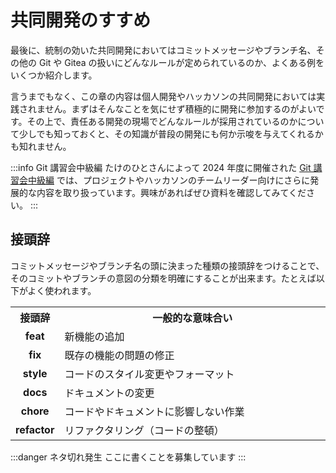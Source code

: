 # 共同開発のすすめ

最後に、統制の効いた共同開発においてはコミットメッセージやブランチ名、その他の Git や Gitea の扱いにどんなルールが定められているのか、よくある例をいくつか紹介します。

言うまでもなく、この章の内容は個人開発やハッカソンの共同開発においては実践されません。まずはそんなことを気にせず積極的に開発に参加するのがよいです。その上で、責任ある開発の現場でどんなルールが採用されているのかについて少しでも知っておくと、その知識が普段の開発にも何か示唆を与えてくれるかも知れません。

:::info Git 講習会中級編
たけのひとさんによって 2024 年度に開催された [Git 講習会中級編](https://q.trap.jp/files/151ef5c6-000e-4477-b767-07cf44fda757) では、プロジェクトやハッカソンのチームリーダー向けにさらに発展的な内容を取り扱っています。興味があればぜひ資料を確認してみてください。
:::

## 接頭辞

コミットメッセージやブランチ名の頭に決まった種類の接頭辞をつけることで、そのコミットやブランチの意図の分類を明確にすることが出来ます。たとえば以下がよく使われます。

<table style="width: 100%; border-collapse: collapse;">
  <tr>
    <th style="width: auto; text-align: center">接頭辞</th>
    <th style="width: 100%;">一般的な意味合い</th>
  </tr>
  <tr>
    <td style="text-align: center"><strong>feat</strong></td>
    <td>新機能の追加</td>
  </tr>
    <tr>
    <td style="text-align: center"><strong>fix</strong></td>
    <td>既存の機能の問題の修正</td>
  </tr>
  <tr>
    <td style="text-align: center"><strong>style</strong></td>
    <td>コードのスタイル変更やフォーマット</td>
  </tr>
  <tr>
    <td style="text-align: center"><strong>docs</strong></td>
    <td>ドキュメントの変更</td>
  </tr>
  <tr>
    <td style="text-align: center"><strong>chore</strong></td>
    <td>コードやドキュメントに影響しない作業</td>
  </tr>
  <tr>
    <td style="text-align: center"><strong>refactor</strong></td>
    <td>リファクタリング（コードの整頓）</td>
  </tr>
</table>

:::danger ネタ切れ発生
ここに書くことを募集しています
:::